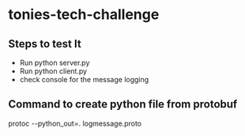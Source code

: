 # tonies-tech-challenge
## Steps to test It
* Run python server.py
* Run python client.py
* check console for the message logging

## Command to create python file from protobuf
protoc --python_out=. logmessage.proto      
